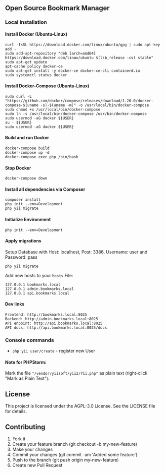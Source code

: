 ## Open Source Bookmark Manager

### Local installation

#### Install Docker (Ubuntu-Linux)

```
curl -fsSL https://download.docker.com/linux/ubuntu/gpg | sudo apt-key add -
sudo add-apt-repository "deb [arch=amd64] https://download.docker.com/linux/ubuntu $(lsb_release -cs) stable"
sudo apt-get update
apt-cache policy docker-ce
sudo apt-get install -y docker-ce docker-ce-cli containerd.io
sudo systemctl status docker
```

#### Install Docker-Compose (Ubuntu-Linux)

```
sudo curl -L "https://github.com/docker/compose/releases/download/1.26.0/docker-compose-$(uname -s)-$(uname -m)" -o /usr/local/bin/docker-compose
sudo chmod +x /usr/local/bin/docker-compose
sudo ln -s /usr/local/bin/docker-compose /usr/bin/docker-compose
sudo usermod -aG docker ${USER}
su - ${USER}
sudo usermod -aG docker ${USER}
```

#### Build and run Docker

```
docker-compose build
docker-compose up -d
docker-compose exec php /bin/bash
```

#### Stop Docker

```
docker-compose down
```

#### Install all dependencies via Composer

```
composer install
php init --env=Development
php yii migrate
```

#### Initialize Environment

```
php init --env=Development
```

#### Apply migrations

Setup Database with Host: localhost, Post: 3386, Username: user and Password: pass

```
php yii migrate
```

Add new hosts to your `hosts` File:
```
127.0.0.1 bookmarks.local
127.0.0.1 admin.bookmarks.local
127.0.0.1 api.bookmarks.local
```

#### Dev links

```
Frontend: http://bookmarks.local:8025
Backend: http://admin.bookmarks.local:8025
API enpoint: http://api.bookmarks.local:8025
API docs: http://api.bookmarks.local:8025/docs
```

### Console commands
- `php yii user/create` - register new User

#### Note for PHPStorm:

Mark the file `"/vendor/yiisoft/yii2/Yii.php"` as plain text (right-click "Mark as Plain Text").

## License
This project is licensed under the AGPL-3.0 License. See the LICENSE file for details.

## Contributing
1. Fork it
2. Create your feature branch (git checkout -b my-new-feature)
3. Make your changes
4. Commit your changes (git commit -am 'Added some feature')
5. Push to the branch (git push origin my-new-feature)
6. Create new Pull Request
